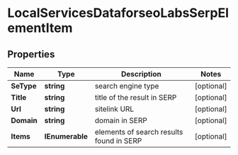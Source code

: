 # LocalServicesDataforseoLabsSerpElementItem


## Properties

| Name | Type | Description | Notes |
|------------ | ------------- | ------------- | -------------|
**SeType** | **string** | search engine type |[optional]|
**Title** | **string** | title of the result in SERP |[optional]|
**Url** | **string** | sitelink URL |[optional]|
**Domain** | **string** | domain in SERP |[optional]|
**Items** | **IEnumerable<LocalServicesElement>** | elements of search results found in SERP |[optional]|